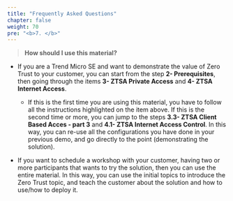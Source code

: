 ```yaml
---
title: "Frequently Asked Questions"
chapter: false
weight: 70
pre: "<b>7. </b>"
---
```


> <b>How should I use this material?</b>
* If you are a Trend Micro SE and want to demonstrate the value of Zero Trust to your customer, you can start from the step <b>2- Prerequisites</b>, then going through the items <b>3- ZTSA Private Access</b> and <b>4- ZTSA Internet Access</b>.
    * If this is the first time you are using this material, you have to follow all the instructions highlighted on the item above. If this is the second time or more, you can jump to the steps <b>3.3- ZTSA Client Based Acces - part 3</b> and <b> 4.1- ZTSA Internet Access Control</b>. In this way, you can re-use all the configurations you have done in your previous demo, and go directly to the point (demonstrating the solution).
    
* If you want to schedule a workshop with your customer, having two or more participants that wants to try the solution, then you can use the entire material. In this way, you can use the initial topics to introduce the Zero Trust topic, and teach the customer about the solution and how to use/how to deploy it.
